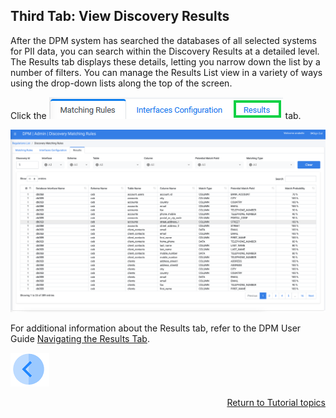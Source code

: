 ## Third Tab: View Discovery Results

After the DPM system has searched the databases of all selected systems for PII data, you can search within the Discovery Results at a detailed level. The Results tab displays these details, letting you narrow down the list by a number of filters. You can manage the Results List view in a variety of ways using the drop-down lists along the top of the screen. 

Click the ![image](../images/07_Discovery_Results_Tab.png) tab.

![image](../images/07_Discovery_Results.png)

For additional information about the Results tab, refer to the DPM User Guide [Navigating the Results Tab](/articles/DPM/02_Admin_Module/15_9_Discovery_Navigating_Results_Tab.md).



[![Previous](../images/Previous.png)](05_Discovery_SubmitDiscoveryRequest.md)[<p align="right"> Return to Tutorial topics</p>](../README.md#data-subject-requests)
